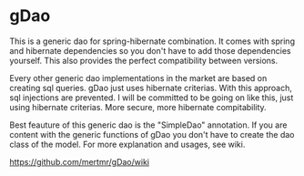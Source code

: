 gDao
====
This is a generic dao for spring-hibernate combination. It comes with spring and hibernate dependencies so you don't have to add those dependencies yourself. This also provides the perfect compatibility between versions.

Every other generic dao implementations in the market are based on creating sql queries. gDao just uses hibernate criterias. With this approach, sql injections are prevented. I will be committed to be going on like this, just using hibernate criterias. More secure, more hibernate compitability.

Best feauture of this generic dao is the "SimpleDao" annotation. If you are content with the generic functions of gDao you don't have to create the dao class of the model. For more explanation and usages, see wiki.

https://github.com/mertmr/gDao/wiki
